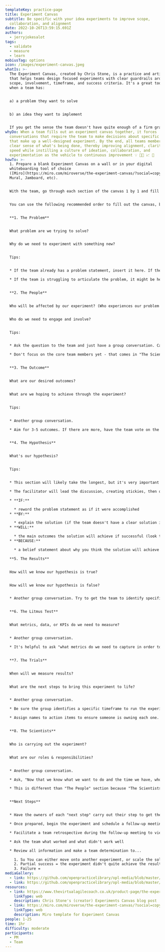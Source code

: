 ```yaml
---
templateKey: practice-page
title: Experiment Canvas
subtitle: Be specific with your idea experiments to improve scope,
  collaboration, and alignment
date: 2022-10-26T13:59:15.691Z
authors:
  - jerryjokesalot
tags:
  - validate
  - measure
  - learn
mobiusTag: options
icon: /images/experiment-canvas.jpeg
whatIs: >-
  T﻿he Experiment Canvas, created by Chris Stone, is a practice and artifact
  that helps teams design focused experiments with clear guardrails around
  scope, involvement, timeframe, and success criteria. It's a great tool to use
  when a team has:


  a﻿) a problem they want to solve


  b﻿) an idea they want to implement


  I﻿f you get the sense the team doesn't have quite enough of a firm grasp of the problem, you might try running something like
whyDo: When a team fills out an experiment canvas together, it forces
  conversations that require the team to make decisions about specific areas
  that make up a well-designed experiment. By the end, all teams members have a
  clear sense of what's being done, thereby improving alignment, clarity, and
  speed while instilling a culture of ideation, collaboration, and
  experimentation as the vehicle to continuous improvement 💡 👩‍🔬 📈 🥳
howTo: >-
  1. P﻿repare a blank Experiment Canvas on a wall or in your digital
  whiteboarding tool of choice
  ([Miro](https://miro.com/miroverse/the-experiment-canvas/?social=copy-link),
  Mural, Jamboard, etc).


  W﻿ith the team, go through each section of the canvas 1 by 1 and fill in the required information, one idea per stickie.


  Y﻿ou can use the following recommended order to fill out the canvas, but it's not required:


  **1﻿. The Problem**


  What problem are we trying to solve?


  Why do we need to experiment with something new?


  T﻿ips: 


  * If the team already has a problem statement, insert it here. If they have multiple, have the team list all problem statements, then do a quick voting session to prioritize them and focus on the top-voted problem.

  * I﻿f the team is struggling to articulate the problem, it might be helpful to run an [Abstraction Ladder](https://openpracticelibrary.com/practice/abstraction-ladder/) activity to help them map out the full context of the problem space first. If you choose to do this, take the top problem the team votes on at the end of the Abstraction Ladder and insert it into this portion of the Experiment Canvas.


  **2﻿. The People**


  W﻿ho will be affected by our experiment? (Who experiences our problem statement?)


  W﻿ho do we need to engage and involve?


  T﻿ips:


  * Ask the question to the team and just have a group conversation. Capture ideas mentioned, 1 per stickie, then when ideas have stopped, playback what's captured with the team.

  * D﻿on't focus on the core team members yet - that comes in "The Scientists" section. This section should focus more on beneficiaries and people you may have to make aware that this experiment is happening or even occasionally collaborate with while the experiment runs....but the people in this section shouldn't be assigned to this experiment full-time. That's who The Scientists are.....we'll get to that section later!


  **3﻿. The Outcome**


  W﻿hat are our desired outcomes?


  W﻿hat are we hoping to achieve through the experiment?


  T﻿ips:


  * A﻿nother group conversation.

  * A﻿im for 3-5 outcomes. If there are more, have the team vote on the top 3-5 to bring focus.


  **4﻿. The Hypothesis** 


  W﻿hat's our hypothesis?


  T﻿ips:


  * T﻿his section will likely take the longest, but it's very important!

  * T﻿he facilitator will lead the discussion, creating stickies, then opening up to the team for discussion. With smaller groups, you can have the team start ideating as you capture ideas. For larger groups, or groups getting a bit stuck, you can facilitate this by nominating options and using your idea(s) as a starting point for the group to discuss.

  * **IF:**

    * r﻿eword the problem statement as if it were accomplished
  * **B﻿Y:**

    * e﻿xplain the solution (if the team doesn't have a clear solution in mind, you might consider running a "How Might We..." practice to generate and vote on ideas)
  * **W﻿ILL:**

    * t﻿he main outcomes the solution will achieve if successful (look to "The Outcome" section of the canvas for this)
  * **B﻿ECAUSE:**

    * a﻿ belief statement about why you think the solution will achieve the outcome. It helps to start this stickie with "We believe..."

  **5﻿. The Results**


  H﻿ow will we know our hypothesis is true?


  H﻿ow will we know our hypothesis is false?


  * A﻿nother group conversation. Try to get the team to identify specific metric goals to hit that would indicate pass or fail (specific numbers are great to use, here...like "a 25% increase in conversion")


  **6﻿. The Litmus Test**


  W﻿hat metrics, data, or KPIs do we need to measure?


  * A﻿nother group conversation.

  * I﻿t's helpful to ask "what metrics do we need to capture in order to determine what we agreed on in "The Results" section?


  **7﻿. The Trials**


  W﻿hen will we measure results?


  W﻿hat are the next steps to bring this experiment to life?


  * A﻿nother group conversation.

  * B﻿e sure the group identifies a specific timeframe to run the experiment.

  * A﻿ssign names to action items to ensure someone is owning each one.


  **8﻿. The Scientists**


  W﻿ho is carrying out the experiment?


  W﻿hat are our roles & responsibilities?


  * A﻿nother group conversation.

  * A﻿sk, "Now that we know what we want to do and the time we have, who should be part of this core team driving this experiment?"

  * T﻿his is different than "The People" section because "The Scientists" are going to have the most time dedicated to running the experiment


  **N﻿ext Steps**


  * Have the owners of each "next step" carry out their step to get the experiment ready.

  * O﻿nce prepared, begin the experiment and schedule a follow-up meeting as soon after the end date as possible.

  * F﻿acilitate a team retrospective during the follow-up meeting to view the data collected and compare it to what was identified in "The Results"

  * A﻿sk the team what worked and what didn't work well

  * R﻿eview all information and make a team determination to...

    1. Su You can either move onto another experiment, or scale the solution to other teams, if applicable.
    2. P﻿artial success = the experiment didn't quite achieve the results the team wanted, but we all feel it's on the right track. In this case, ask how the experiment might be improved in order to achieve the results, update the canvas with these changes, and determine a new timeframe in "The Trials" to run a second iteration of the experiment.
    3. F﻿ailure =
mediaGallery:
  - link: https://github.com/openpracticelibrary/opl-media/blob/master/images/Experiment%20Canvas.jpeg?raw=true
  - link: https://github.com/openpracticelibrary/opl-media/blob/master/Experiment%20Canvas.png?raw=true
resources:
  - link: https://www.thevirtualagilecoach.co.uk/product-page/the-experiment-canvas
    linkType: web
    description: Chris Stone's (creator) Experiments Canvas blog post
  - link: https://miro.com/miroverse/the-experiment-canvas/?social=copy-link
    linkType: web
    description: Miro template for Experiment Canvas
people: 1-25
time: 1hr
difficulty: moderate
participants:
  - PM
  - Team
---
```

